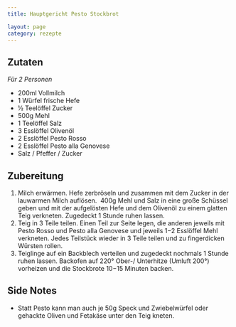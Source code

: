 ```yaml
---
title: Hauptgericht Pesto Stockbrot

layout: page
category: rezepte
---
```


Zutaten
-------
*Für 2 Personen*

- 200ml Vollmilch
- 1 Würfel frische Hefe
- ½ Teelöffel Zucker
- 500g Mehl 
- 1 Teelöffel Salz
- 3 Esslöffel Olivenöl
- 2 Esslöffel Pesto Rosso
- 2 Esslöffel Pesto alla Genovese 
- Salz / Pfeffer / Zucker

Zubereitung
-----------

1. Milch erwärmen. Hefe zerbröseln und zusammen mit dem Zucker in der lauwarmen Milch auflösen.  400g Mehl und Salz in eine große Schüssel geben und mit der aufgelösten Hefe und dem Olivenöl zu einem glatten Teig verkneten. Zugedeckt 1 Stunde ruhen lassen.
2. Teig in 3 Teile teilen. Einen Teil zur Seite legen, die anderen jeweils mit Pesto Rosso und Pesto alla Genovese und jeweils 1−2 Esslöffel Mehl verkneten. Jedes Teilstück wieder in 3 Teile teilen und zu fingerdicken Würsten rollen.
3. Teiglinge auf ein Backblech verteilen und zugedeckt nochmals 1 Stunde ruhen lassen. Backofen auf 220° Ober-/ Unterhitze (Umluft 200°) vorheizen und die Stockbrote 10−15 Minuten backen. 

Side Notes
----------
- Statt Pesto kann man auch je 50g Speck und Zwiebelwürfel oder gehackte Oliven und Fetakäse unter den Teig kneten.
